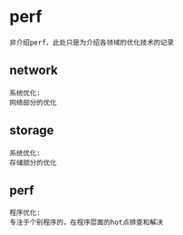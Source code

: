 # perf
```
非介绍perf，此处只是为介绍各领域的优化技术的记录
```

## network
```
系统优化:
网络部分的优化
```

## storage
```
系统优化:
存储部分的优化
```

## perf
```
程序优化:
专注于个别程序的，在程序层面的hot点排查和解决
```
